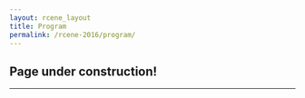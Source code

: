 ```yaml
---
layout: rcene_layout
title: Program
permalink: /rcene-2016/program/
---
```


## Page under construction!
---
